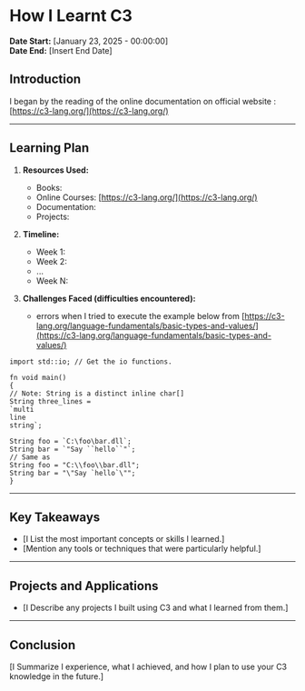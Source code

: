 # How I Learnt C3

**Date Start:** [January 23, 2025 - 00:00:00]  
**Date End:** [Insert End Date]  

## Introduction  

I began by the reading of the online documentation on official website : [https://c3-lang.org/](https://c3-lang.org/)

---

## Learning Plan  
1. **Resources Used:**  
   - Books:   
   - Online Courses:  [https://c3-lang.org/](https://c3-lang.org/)
   - Documentation:   
   - Projects:   

2. **Timeline:**  
   - Week 1: 
   - Week 2:
   - ...  
   - Week N:

3. **Challenges Faced (difficulties encountered):**
   - errors when I tried to execute the example below from [https://c3-lang.org/language-fundamentals/basic-types-and-values/](https://c3-lang.org/language-fundamentals/basic-types-and-values/)
```c3
import std::io; // Get the io functions.

fn void main()
{
// Note: String is a distinct inline char[]
String three_lines =
`multi
line
string`;

String foo = `C:\foo\bar.dll`;
String bar = `"Say ``hello``"`;
// Same as
String foo = "C:\\foo\\bar.dll";
String bar = "\"Say `hello`\"";
}
```
---

## Key Takeaways  
- [I List the most important concepts or skills I learned.]  
- [Mention any tools or techniques that were particularly helpful.]  

---

## Projects and Applications  
- [I Describe any projects I built using C3 and what I learned from them.]  

---

## Conclusion  
[I Summarize I experience, what I achieved, and how I plan to use your C3 knowledge in the future.]  

